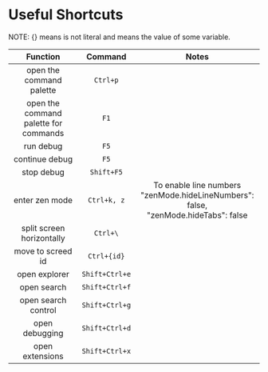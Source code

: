 # Useful Shortcuts

NOTE: {} means is not literal and means the value of some variable.

|                 Function                |      Command     |                                            Notes                                           |
| :-------------------------------------: | :--------------: | :----------------------------------------------------------------------------------------: |
|         open the command palette        |     `Ctrl+p`     |                                                                                            |
|  open the command palette for commands  |       `F1`       |                                                                                            |
|                run debug                |       `F5`       |                                                                                            |
|              continue debug             |       `F5`       |                                                                                            |
|                stop debug               |    `Shift+F5`    |                                                                                            |
|              enter zen mode             |    `Ctrl+k, z`   |  To enable line numbers<br>"zenMode.hideLineNumbers": false,<br>"zenMode.hideTabs": false  |
|        split screen horizontally        |     `Ctrl+\`     |                                                                                            |
|            move to screed id            |    `Ctrl+{id}`   |                                                                                            |
|              open explorer              |  `Shift+Ctrl+e`  |                                                                                            |
|               open search               |  `Shift+Ctrl+f`  |                                                                                            |
|           open search control           |  `Shift+Ctrl+g`  |                                                                                            |
|              open debugging             |  `Shift+Ctrl+d`  |                                                                                            |
|             open extensions             |  `Shift+Ctrl+x`  |                                                                                            |
